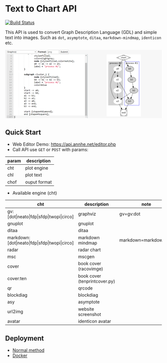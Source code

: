 # Text to Chart API
[![Build Status](https://ci.annhe.net/api/badges/annProg/chart/status.svg)](https://ci.annhe.net/annProg/chart)

This API is used to convert Graph Description Language (GDL) and simple text into images. Such as `dot`, `asymptote`, `ditaa`, `markdown-mindmap`, `identicon` etc.

![](static/text2img.png)

## Quick Start

- Web Editor Demo:  https://api.annhe.net/editor.php
- Call API use `GET` or `POST` with params:

| param | description |
| ---- | ---- |
| cht  | plot engine |
| chl  | plot text |
| chof | ouput format |

- Available engine (cht)

| cht | description | note |
|----|----|--|
| gv:[dot\|neato\|fdp\|sfdp\|twopi\|circo] | graphviz| gv=gv:dot |
| gnuplot  | gnuplot ||
| ditaa | ditaa ||
| markdown:[dot\|neato\|fdp\|sfdp\|twopi\|circo] | markdown mindmap |markdown=markdown:dot|
| radar | radar chart ||
| msc | mscgen ||
| cover | book cover (racovimge) ||
| cover:ten | book cover (tenprintcover.py) ||
| qr | qrcode ||
| blockdiag | blockdiag ||
| asy |asymptote ||
| url2img | website screenshot ||
| avatar | identicon avatar||

## Deployment

- [Normal method](docs/deploy.md)
- [Docker](docs/docker.md)